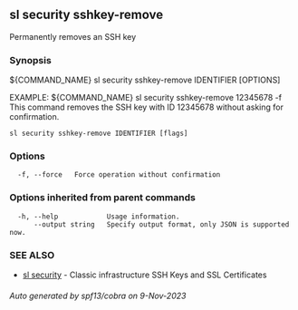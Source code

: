 ## sl security sshkey-remove

Permanently removes an SSH key

### Synopsis

${COMMAND_NAME} sl security sshkey-remove IDENTIFIER [OPTIONS]
	
EXAMPLE:
   ${COMMAND_NAME} sl security sshkey-remove 12345678 -f 
   This command removes the SSH key with ID 12345678 without asking for confirmation.

```
sl security sshkey-remove IDENTIFIER [flags]
```

### Options

```
  -f, --force   Force operation without confirmation
```

### Options inherited from parent commands

```
  -h, --help            Usage information.
      --output string   Specify output format, only JSON is supported now.
```

### SEE ALSO

* [sl security](sl_security.md)	 - Classic infrastructure SSH Keys and SSL Certificates

###### Auto generated by spf13/cobra on 9-Nov-2023
